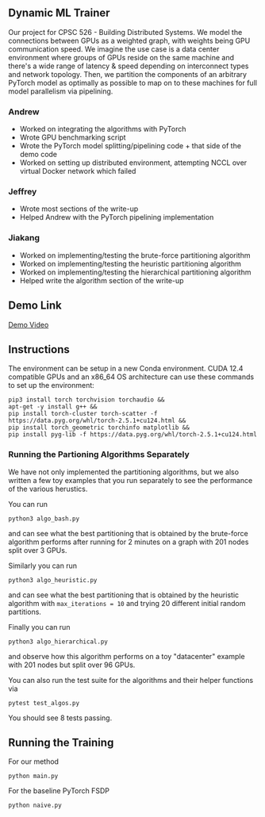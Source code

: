 ## Dynamic ML Trainer

Our project for CPSC 526 - Building Distributed Systems. We model the connections between GPUs as a weighted graph, with weights being GPU communication speed. We imagine the use case is a data center environment where groups of GPUs reside on the same machine and there's a wide range of latency & speed depending on interconnect types and network topology. Then, we partition the components of an arbitrary PyTorch model as optimally as possible to map on to these machines for full model parallelism via pipelining.

### Andrew

* Worked on integrating the algorithms with PyTorch
* Wrote GPU benchmarking script
* Wrote the PyTorch model splitting/pipelining code + that side of the demo code
* Worked on setting up distributed environment, attempting NCCL over virtual Docker network which failed

### Jeffrey

* Wrote most sections of the write-up
* Helped Andrew with the PyTorch pipelining implementation

### Jiakang

* Worked on implementing/testing the brute-force partitioning algorithm
* Worked on implementing/testing the heuristic partitioning algorithm
* Worked on implementing/testing the hierarchical partitioning algorithm
* Helped write the algorithm section of the write-up

## Demo Link

[Demo Video](https://drive.google.com/file/d/12iBG6FmjIcAbXFyMgF-ip_UwRgYhLpni/view?usp=sharing)

## Instructions

The environment can be setup in a new Conda environment. CUDA 12.4 compatible GPUs and an x86_64 OS architecture can use these commands to set up the environment:
```
pip3 install torch torchvision torchaudio &&
apt-get -y install g++ &&
pip install torch-cluster torch-scatter -f https://data.pyg.org/whl/torch-2.5.1+cu124.html &&
pip install torch_geometric torchinfo matplotlib &&
pip install pyg-lib -f https://data.pyg.org/whl/torch-2.5.1+cu124.html 
```

### Running the Partioning Algorithms Separately

We have not only implemented the partitioning algorithms, but we also written a few toy examples that you run separately to see the performance of the various herustics. 

You can run
```
python3 algo_bash.py
```
and can see what the best partitioning that is obtained by the brute-force algorithm performs after running for 2 minutes on a graph with 201 nodes split over 3 GPUs.

Similarly you can run
```
python3 algo_heuristic.py
```
and can see what the best partitioning that is obtained by the heuristic algorithm with `max_iterations = 10` and trying 20 different initial random partitions. 

Finally you can run
```
python3 algo_hierarchical.py
```
and observe how this algorithm performs on a toy "datacenter" example with 201 nodes but split over 96 GPUs.

You can also run the test suite for the algorithms and their helper functions via
```
pytest test_algos.py
```
You should see 8 tests passing.

## Running the Training
For our method
```
python main.py
```
For the baseline PyTorch FSDP
```
python naive.py
```
